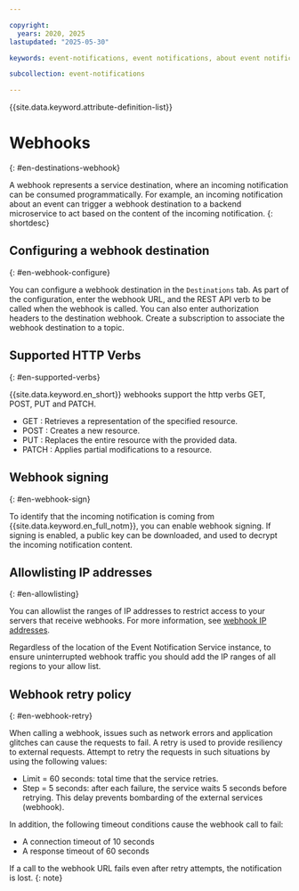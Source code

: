```yaml
---

copyright:
  years: 2020, 2025
lastupdated: "2025-05-30"

keywords: event-notifications, event notifications, about event notifications, destinations, webhook

subcollection: event-notifications

---
```


{{site.data.keyword.attribute-definition-list}}

# Webhooks
{: #en-destinations-webhook}

A webhook represents a service destination, where an incoming notification can be consumed programmatically. For example, an incoming notification about an event can trigger a webhook destination to a backend microservice to act based on the content of the incoming notification. 
{: shortdesc}

## Configuring a webhook destination
{: #en-webhook-configure}

You can configure a webhook destination in the `Destinations` tab. As part of the configuration, enter the webhook URL, and the REST API verb to be called when the webhook is called. You can also enter authorization headers to the destination webhook. Create a subscription to associate the webhook destination to a topic.

## Supported HTTP Verbs
{: #en-supported-verbs}

{{site.data.keyword.en_short}} webhooks support the http verbs GET, POST, PUT and PATCH. 

- GET : Retrieves a representation of the specified resource.
- POST : Creates a new resource.
- PUT : Replaces the entire resource with the provided data.
- PATCH : Applies partial modifications to a resource.

## Webhook signing
{: #en-webhook-sign}

To identify that the incoming notification is coming from {{site.data.keyword.en_full_notm}}, you can enable webhook signing. If signing is enabled, a public key can be downloaded, and used to decrypt the incoming notification content.

## Allowlisting IP addresses 
{: #en-allowlisting}

You can allowlist the ranges of IP addresses to restrict access to your servers that receive webhooks. For more information, see [webhook IP addresses](/docs/account?topic=account-webhook-ips).

Regardless of the location of the Event Notification Service instance, to ensure uninterrupted webhook traffic you should add the IP ranges of all regions to your allow list.

## Webhook retry policy
{: #en-webhook-retry}

When calling a webhook, issues such as network errors and application glitches can cause the requests to fail. A retry is used to provide resiliency to external requests. Attempt to retry the requests in such situations by using the following values:

- Limit = 60 seconds: total time that the service retries.
- Step = 5 seconds: after each failure, the service waits 5 seconds before retrying. This delay prevents bombarding of the external services (webhook).

In addition, the following timeout conditions cause the webhook call to fail:

- A connection timeout of 10 seconds
- A response timeout of 60 seconds

If a call to the webhook URL fails even after retry attempts, the notification is lost.
{: note}
